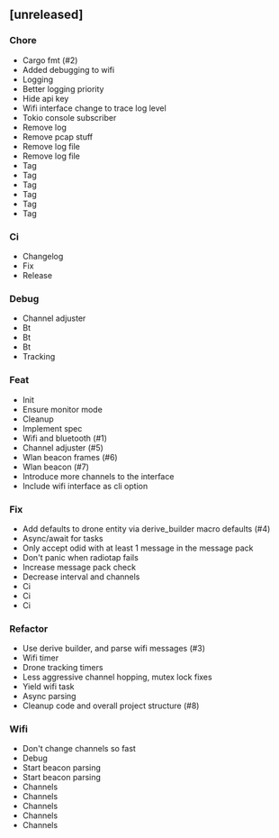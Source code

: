 ## [unreleased]

### Chore

- Cargo fmt (#2)
- Added debugging to wifi
- Logging
- Better logging priority
- Hide api key
- Wifi interface change to trace log level
- Tokio console subscriber
- Remove log
- Remove pcap stuff
- Remove log file
- Remove log file
- Tag
- Tag
- Tag
- Tag
- Tag
- Tag

### Ci

- Changelog
- Fix
- Release

### Debug

- Channel adjuster
- Bt
- Bt
- Bt
- Tracking

### Feat

- Init
- Ensure monitor mode
- Cleanup
- Implement spec
- Wifi and bluetooth (#1)
- Channel adjuster (#5)
- Wlan beacon frames (#6)
- Wlan beacon (#7)
- Introduce more channels to the interface
- Include wifi interface as cli option

### Fix

- Add defaults to drone entity via derive_builder macro defaults (#4)
- Async/await for tasks
- Only accept odid with at least 1 message in the message pack
- Don't panic when radiotap fails
- Increase message pack check
- Decrease interval and channels
- Ci
- Ci
- Ci

### Refactor

- Use derive builder, and parse wifi messages (#3)
- Wifi timer
- Drone tracking timers
- Less aggressive channel hopping, mutex lock fixes
- Yield wifi task
- Async parsing
- Cleanup code and overall project structure (#8)

### Wifi

- Don't change channels so fast
- Debug
- Start beacon parsing
- Start beacon parsing
- Channels
- Channels
- Channels
- Channels
- Channels

